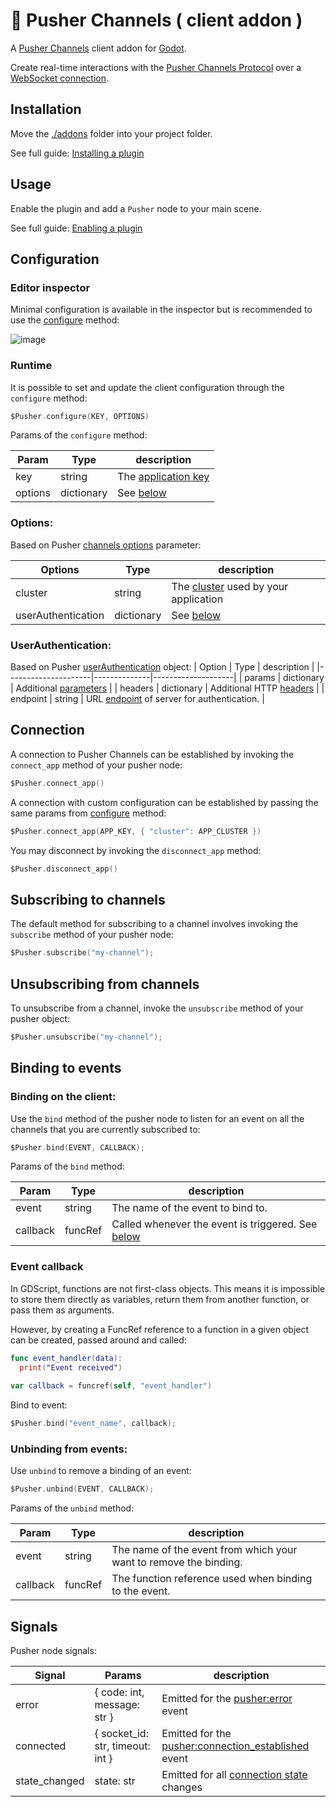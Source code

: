 # :rocket: Pusher Channels ( client addon )

A [Pusher Channels](https://pusher.com/channels) client  addon for [Godot](https://github.com/godotengine/godot).

Create real-time interactions with the [Pusher Channels Protocol](https://pusher.com/docs/channels/library_auth_reference/pusher-websockets-protocol/) over a [WebSocket connection](https://docs.godotengine.org/en/stable/tutorials/networking/websocket.html).

## Installation
Move the [./addons](https://github.com/btzr-io/pusher-websocket-godot/tree/main/addons/) folder into your project folder.

See full guide: [Installing a plugin](https://docs.godotengine.org/en/stable/tutorials/plugins/editor/installing_plugins.html#installing-a-plugin)


## Usage
Enable the plugin and add a `Pusher` node to your main scene.

See full guide: [Enabling a plugin](https://docs.godotengine.org/en/stable/tutorials/plugins/editor/installing_plugins.html#enabling-a-plugin)


## Configuration

### Editor inspector
Minimal configuration is available in the inspector but is recommended to use the [configure](#runtime) method:

![image](https://user-images.githubusercontent.com/14793624/221388478-c83e698a-1326-4d03-b98f-00390e9b8624.png)

### Runtime

It is possible to set and update the client configuration through the `configure` method:

```swift
$Pusher.configure(KEY, OPTIONS)
```

Params of the `configure` method:

| Param            | Type         | description             |
|------------------|--------------|-------------------------|
| key              | string       | The [application key](https://pusher.com/docs/channels/using_channels/connection/#applicationkey-2105278448)     |
| options          | dictionary   | See [below](#options)   |

### Options:

Based on Pusher [channels options](https://pusher.com/docs/channels/using_channels/connection/#channels-options-parameter) parameter:

| Options             | Type         | description        |
|---------------------|--------------|--------------------|
| cluster             | string       | The [cluster](https://pusher.com/docs/channels/miscellaneous/clusters/) used by your application |
| userAuthentication  | dictionary   | See [below](#userauthentication) |

### UserAuthentication:

Based on Pusher [userAuthentication](https://pusher.com/docs/channels/using_channels/connection/#userauthentication-849556825) object:
| Option             | Type         | description        |
|---------------------|--------------|--------------------|
| params              | dictionary   | Additional [parameters](https://pusher.com/docs/channels/using_channels/connection/#userauthenticationparams-133540021) |
| headers             | dictionary   | Additional HTTP [headers](https://pusher.com/docs/channels/using_channels/connection/#userauthenticationheaders-168766504) |
| endpoint            | string       | URL [endpoint](https://pusher.com/docs/channels/using_channels/connection/#userauthenticationendpoint-1618076675) of server for authentication. |

## Connection
A connection to Pusher Channels can be established by invoking the `connect_app` method of your pusher node:
```swift
$Pusher.connect_app()
```
A connection with custom configuration can be established by passing the same params from [configure](#runtime) method:
```swift
$Pusher.connect_app(APP_KEY, { "cluster": APP_CLUSTER })
```

You may disconnect by invoking the `disconnect_app` method:
```swift
$Pusher.disconnect_app()
```

## Subscribing to channels
The default method for subscribing to a channel involves invoking the `subscribe` method of your pusher node:
```swift
$Pusher.subscribe("my-channel");
```

## Unsubscribing from channels
To unsubscribe from a channel, invoke the `unsubscribe` method of your pusher object:
```swift
$Pusher.unsubscribe("my-channel");
```

## Binding to events

### Binding on the client:
Use the `bind` method of the pusher node to listen for an event on all the channels that you are currently subscribed to:

```swift
$Pusher.bind(EVENT, CALLBACK);
```
Params of the `bind` method:

| Param            | Type         | description             |
|------------------|--------------|-------------------------|
| event            | string       | The name of the event to bind to. | 
| callback         | funcRef      | Called whenever the event is triggered. See [below](#event-callback) |

### Event callback
In GDScript, functions are not first-class objects. This means it is impossible to store them directly as variables, return them from another function, or pass them as arguments.

However, by creating a FuncRef reference to a function in a given object can be created, passed around and called:

```swift
func event_handler(data):
  print("Event received")
  
var callback = funcref(self, "event_handler")
```

Bind to event:
```swift
$Pusher.bind("event_name", callback);
```

### Unbinding from events:
Use `unbind` to remove a binding of an event:

```swift
$Pusher.unbind(EVENT, CALLBACK);
```

Params of the `unbind` method:

| Param            | Type         | description             |
|------------------|--------------|-------------------------|
| event            | string       | The name of the event from which your want to remove the binding. | 
| callback         | funcRef      | The function reference used when binding to the event.    |


## Signals
Pusher node signals:

| Signal        | Params                               | description        |
|---------------|--------------------------------------|--------------------|
| error         | { code: int, message: str }          | Emitted for the [pusher:error](https://pusher.com/docs/channels/library_auth_reference/pusher-websockets-protocol/#pushererror-pusher-channels-greater-client) event    |
| connected     | { socket_id: str, timeout: int }     | Emitted for the [pusher:connection_established]( https://pusher.com/docs/channels/library_auth_reference/pusher-websockets-protocol/#pusherconnection_established-pusher-channels-greater-client) event |
| state_changed | state: str                           | Emitted for all [connection state](https://pusher.com/docs/channels/using_channels/connection/#connection-states) changes         |
